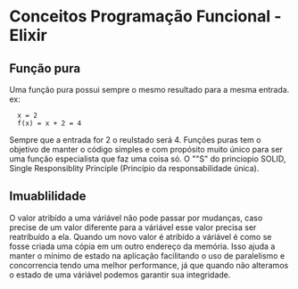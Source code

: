 # Conceitos Programação Funcional - Elixir

## Função pura

  Uma função pura possui sempre o mesmo resultado para a mesma entrada. ex:

      x = 2
      f(x) = x + 2 = 4

  Sempre que a entrada for 2 o reulstado será 4.
  Funções puras tem o objetivo de manter o código simples e com propósito muito único para ser uma função especialista que faz uma coisa só. O ""S" do princiopio SOLID, Single Responsiblity Principle (Princípio da responsabilidade única).

## Imuablilidade

O valor atribído a uma váriável não pode passar por mudanças, caso precise de um valor diferente para a váriável esse valor precisa ser reatríbuído a ela.
Quando um novo valor é atríbído a váriável é como se fosse criada uma cópia em um outro endereço da memória. Isso ajuda a manter o mínimo de estado na aplicação facilitando o uso de paralelismo e concorrencia tendo uma melhor performance, já que quando não alteramos o estado de uma váriável podemos garantir sua integridade.
